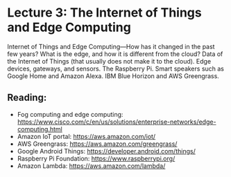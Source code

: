 # Lecture 3: The Internet of Things and Edge Computing

Internet of Things and Edge Computing—How has it changed in the past few years? What is the edge, and how it is different from the cloud? Data of the Internet of Things (that usually does not make it to the cloud). Edge devices, gateways, and sensors. The Raspberry Pi. Smart speakers such as Google Home and Amazon Alexa. IBM Blue Horizon and AWS Greengrass.

## Reading:

* Fog computing and edge computing: https://www.cisco.com/c/en/us/solutions/enterprise-networks/edge-computing.html
* Amazon IoT portal: https://aws.amazon.com/iot/
* AWS Greengrass: https://aws.amazon.com/greengrass/
* Google Android Things: https://developer.android.com/things/
* Raspberry Pi Foundation: https://www.raspberrypi.org/
* Amazon Lambda: https://aws.amazon.com/lambda/ 



